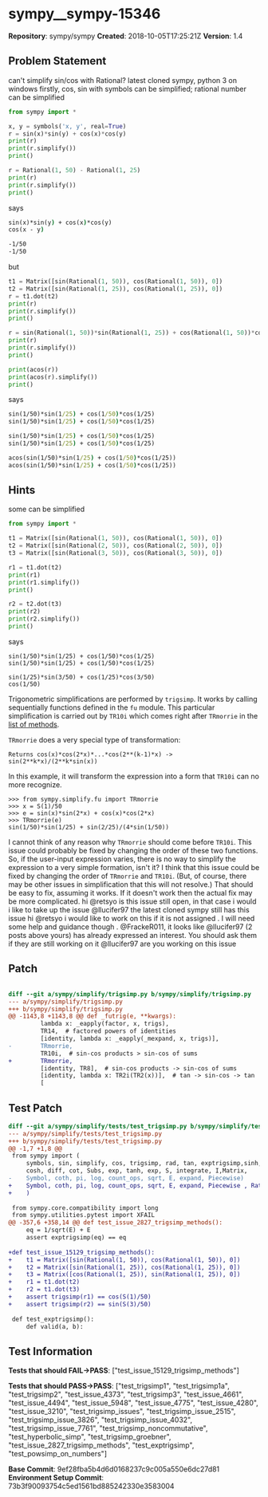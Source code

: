 # sympy__sympy-15346

**Repository**: sympy/sympy
**Created**: 2018-10-05T17:25:21Z
**Version**: 1.4

## Problem Statement

can't simplify sin/cos with Rational?
latest cloned sympy, python 3 on windows
firstly, cos, sin with symbols can be simplified; rational number can be simplified
```python
from sympy import *

x, y = symbols('x, y', real=True)
r = sin(x)*sin(y) + cos(x)*cos(y)
print(r)
print(r.simplify())
print()

r = Rational(1, 50) - Rational(1, 25)
print(r)
print(r.simplify())
print()
```
says
```cmd
sin(x)*sin(y) + cos(x)*cos(y)
cos(x - y)

-1/50
-1/50
```

but
```python
t1 = Matrix([sin(Rational(1, 50)), cos(Rational(1, 50)), 0])
t2 = Matrix([sin(Rational(1, 25)), cos(Rational(1, 25)), 0])
r = t1.dot(t2)
print(r)
print(r.simplify())
print()

r = sin(Rational(1, 50))*sin(Rational(1, 25)) + cos(Rational(1, 50))*cos(Rational(1, 25))
print(r)
print(r.simplify())
print()

print(acos(r))
print(acos(r).simplify())
print()
```
says
```cmd
sin(1/50)*sin(1/25) + cos(1/50)*cos(1/25)
sin(1/50)*sin(1/25) + cos(1/50)*cos(1/25)

sin(1/50)*sin(1/25) + cos(1/50)*cos(1/25)
sin(1/50)*sin(1/25) + cos(1/50)*cos(1/25)

acos(sin(1/50)*sin(1/25) + cos(1/50)*cos(1/25))
acos(sin(1/50)*sin(1/25) + cos(1/50)*cos(1/25))
```




## Hints

some can be simplified
```python
from sympy import *

t1 = Matrix([sin(Rational(1, 50)), cos(Rational(1, 50)), 0])
t2 = Matrix([sin(Rational(2, 50)), cos(Rational(2, 50)), 0])
t3 = Matrix([sin(Rational(3, 50)), cos(Rational(3, 50)), 0])

r1 = t1.dot(t2)
print(r1)
print(r1.simplify())
print()

r2 = t2.dot(t3)
print(r2)
print(r2.simplify())
print()
```
says
```
sin(1/50)*sin(1/25) + cos(1/50)*cos(1/25)
sin(1/50)*sin(1/25) + cos(1/50)*cos(1/25)

sin(1/25)*sin(3/50) + cos(1/25)*cos(3/50)
cos(1/50)
```
Trigonometric simplifications are performed by `trigsimp`. It works by calling sequentially functions defined in the `fu` module. This particular simplification is carried out by `TR10i` which comes right after `TRmorrie` in the [list of methods](https://github.com/sympy/sympy/blob/master/sympy/simplify/trigsimp.py#L1131-L1164).

`TRmorrie` does a very special type of transformation:
 
    Returns cos(x)*cos(2*x)*...*cos(2**(k-1)*x) -> sin(2**k*x)/(2**k*sin(x))

In this example, it will transform the expression into a form that `TR10i` can no more recognize.
```
>>> from sympy.simplify.fu import TRmorrie
>>> x = S(1)/50
>>> e = sin(x)*sin(2*x) + cos(x)*cos(2*x)
>>> TRmorrie(e)
sin(1/50)*sin(1/25) + sin(2/25)/(4*sin(1/50))
```
I cannot think of any reason why `TRmorrie` should come before `TR10i`. This issue could probably be fixed by changing the order of these two functions.
So, if the user-input expression varies, there is no way to simplify the expression to a very simple formation, isn't it?
I think that this issue could be fixed by changing the order of `TRmorrie` and `TR10i`. (But, of course, there may be other issues in simplification that this will not resolve.)
That should be easy to fix, assuming it works. If it doesn't work then the actual fix may be more complicated. 
hi @retsyo is this issue still open, in that case i would i like to take up the issue
@llucifer97 
the latest cloned sympy still has this issue
hi @retsyo  i would like to work on this if it is not assigned . I will need some help and guidance though .
@FrackeR011, it looks like @llucifer97 (2 posts above yours) has already expressed an interest. You should ask them if they are still working on it
@llucifer97 are you working on this issue


## Patch

```diff

diff --git a/sympy/simplify/trigsimp.py b/sympy/simplify/trigsimp.py
--- a/sympy/simplify/trigsimp.py
+++ b/sympy/simplify/trigsimp.py
@@ -1143,8 +1143,8 @@ def _futrig(e, **kwargs):
         lambda x: _eapply(factor, x, trigs),
         TR14,  # factored powers of identities
         [identity, lambda x: _eapply(_mexpand, x, trigs)],
-        TRmorrie,
         TR10i,  # sin-cos products > sin-cos of sums
+        TRmorrie,
         [identity, TR8],  # sin-cos products -> sin-cos of sums
         [identity, lambda x: TR2i(TR2(x))],  # tan -> sin-cos -> tan
         [


```

## Test Patch

```diff
diff --git a/sympy/simplify/tests/test_trigsimp.py b/sympy/simplify/tests/test_trigsimp.py
--- a/sympy/simplify/tests/test_trigsimp.py
+++ b/sympy/simplify/tests/test_trigsimp.py
@@ -1,7 +1,8 @@
 from sympy import (
     symbols, sin, simplify, cos, trigsimp, rad, tan, exptrigsimp,sinh,
     cosh, diff, cot, Subs, exp, tanh, exp, S, integrate, I,Matrix,
-    Symbol, coth, pi, log, count_ops, sqrt, E, expand, Piecewise)
+    Symbol, coth, pi, log, count_ops, sqrt, E, expand, Piecewise , Rational
+    )
 
 from sympy.core.compatibility import long
 from sympy.utilities.pytest import XFAIL
@@ -357,6 +358,14 @@ def test_issue_2827_trigsimp_methods():
     eq = 1/sqrt(E) + E
     assert exptrigsimp(eq) == eq
 
+def test_issue_15129_trigsimp_methods():
+    t1 = Matrix([sin(Rational(1, 50)), cos(Rational(1, 50)), 0])
+    t2 = Matrix([sin(Rational(1, 25)), cos(Rational(1, 25)), 0])
+    t3 = Matrix([cos(Rational(1, 25)), sin(Rational(1, 25)), 0])
+    r1 = t1.dot(t2)
+    r2 = t1.dot(t3)
+    assert trigsimp(r1) == cos(S(1)/50)
+    assert trigsimp(r2) == sin(S(3)/50)
 
 def test_exptrigsimp():
     def valid(a, b):

```

## Test Information

**Tests that should FAIL→PASS**: ["test_issue_15129_trigsimp_methods"]

**Tests that should PASS→PASS**: ["test_trigsimp1", "test_trigsimp1a", "test_trigsimp2", "test_issue_4373", "test_trigsimp3", "test_issue_4661", "test_issue_4494", "test_issue_5948", "test_issue_4775", "test_issue_4280", "test_issue_3210", "test_trigsimp_issues", "test_trigsimp_issue_2515", "test_trigsimp_issue_3826", "test_trigsimp_issue_4032", "test_trigsimp_issue_7761", "test_trigsimp_noncommutative", "test_hyperbolic_simp", "test_trigsimp_groebner", "test_issue_2827_trigsimp_methods", "test_exptrigsimp", "test_powsimp_on_numbers"]

**Base Commit**: 9ef28fba5b4d6d0168237c9c005a550e6dc27d81
**Environment Setup Commit**: 73b3f90093754c5ed1561bd885242330e3583004

